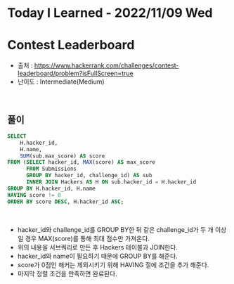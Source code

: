 # Today I Learned - 2022/11/09 Wed

# Contest Leaderboard
- 출처 : https://www.hackerrank.com/challenges/contest-leaderboard/problem?isFullScreen=true
- 난이도 : Intermediate(Medium)
<br>

## 풀이
```sql
SELECT
    H.hacker_id,
    H.name,
    SUM(sub.max_score) AS score
FROM (SELECT hacker_id, MAX(score) AS max_score
      FROM Submissions
      GROUP BY hacker_id, challenge_id) AS sub
      INNER JOIN Hackers AS H ON sub.hacker_id = H.hacker_id
GROUP BY H.hacker_id, H.name
HAVING score != 0
ORDER BY score DESC, H.hacker_id ASC;
```
<br>

- hacker_id와 challenge_id를 GROUP BY한 뒤 같은 challenge_id가 두 개 이상일 경우 MAX(score)를 통해 최대 점수만 가져온다.
- 위의 내용을 서브쿼리로 만든 후 Hackers 테이블과 JOIN한다.
- hacker_id와 name이 필요하기 때문에 GROUP BY를 해준다.
- score가 0점인 해커는 제외시키기 위해 HAVING 절에 조건을 추가 해준다.
- 마지막 정렬 조건을 만족하면 완료된다.
